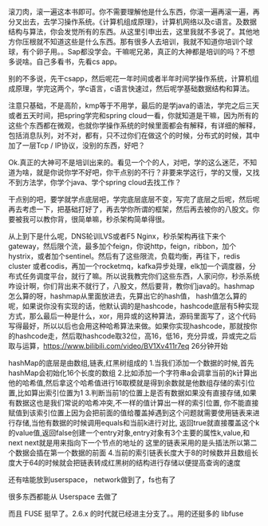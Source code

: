 滚刀肉，滚一遍这本书即可。你不需要理解他是什么东西，你滚一遍再滚一遍，再分叉出去，去学习操作系统。《计算机组成原理》，计算机网络以及c语言。及数据结构与算法，你会发觉所有的东西。从这里引申出去，这里我就不多说了。其他地方你压根就不知道这些是什么东西。那有很多人去培训，我就不知道你培训个球球，有个卵子用。。Sap都没学会。干嘛呢兄弟，真正的大神都是培训的吗？不想多说啥。自己多看书，先看cs app。

别的不多说，先干csapp，然后呢花一年时间或者半年时间学操作系统，计算机组成原理，学完这两个，学c语言，c语言快速过，然后呢学基础数据结构和算法。

注意只基础，不是高阶，kmp等于不用学，最后的是学java的语法，学完之后三天或者五天时间，把spring学完和spring cloud一看，你就知道是干嘛，因为所有的这些个东西都在微观，也就你学操作系统的时候里面都会有解释，有详细的解释，包括消息队列，对不对，都有，只不过你们在做这个的时候，分布式的时候，其中加了一层Tcp / IP协议，没别的东西，好吧？

Ok.真正的大神可不是培训出来的。看见一个个的人，对吧，学的这么迷茫，不知道为啥，就是你说你学不好吧，你干点别的不行？非要来学这行，学的又慢，又找不到方法学，你学个java、学个spring cloud去找工作？

干点别的吧，要学就学点底层吧，学完底层底层不变，写完了底层之后呢，然后呢再去考虑一下，把基础打好了，再去学你所谓的框架，然后再去被你的八股文。你要被我可以教你背，很简单嘛，秒杀架构简单得很。

从上到下是什么呢，DNS轮训LVS或者F5 Nginx，秒杀架构再往下来个gateway，然后限个流，最多加个feign，你说http，feign，ribbon，加个hystrix，或者加个sentinel。然后有了这些限流，负载均衡，再往下，redis cluster 或者codis，再加一个rocketmq，kafka异步处理，elk加一个调度器，分布式任务调度平台，就行了嘛。所以说我教完你们这些东西，人家问你，秒杀系统咋设计啊，你们背出来不就行了，八股文，然后要背，教你们java的。hashmap怎么算的呀，hashmap从里面放进去，先算出它的hash值， hash值怎么算的呢，如果说你没有实现的话，他默认调的是hashcode，hashcode底层有5种实现方式，那么最后一种是什么，xor，用异或的这种算法，源码里面写了，这个代码写得最好，所以以后也会用这种哈希算法来做。如果你实现hashcode，那就按你的hashcode走，然后取hashcode取32位，高16，低16，充分异或，异或完之后取与运算，https://www.bilibili.com/video/BV1Xv411r7eq 26分钟开始

hashMap的底层是由数组,链表,红黑树组成的
1.当我们添加一个数据的时候,首先hashMap会初始化16个长度的数组
2.比如添加一个字符串a会调拿当前的k计算出他的哈希值,然后拿这个哈希值进行16取模就是得到余数就是他数组存储的索引位置,比如算出索引位置为1
3.判断当前1的位置上是否有数据如果没有直接存储,如果有数据这也是我们常说的哈希冲突,不一样的值计算出一样的索引位置,
你不能直接赋值到该索引位置上因为会把前面的值给覆盖掉遇到这个问题就需要使用链表来进行存储,当他有数据的时候调用equals和当前k进行对比,
返回true就直接覆盖这个k的value值,返回false创建一个entry对象,entry对象有3个主要的属性k,value,和next next就是用来指向下一个节点的地址的 这里的链表采用的是头插法所以第二个数据会插在第一个数据的前面
4.当前的索引链表长度大于8的时候数并且数组长度大于64的时候就会把链表转成红黑树的结构进行存储以便提高查询的速度



还有啥能放到userspace， network做到了，fs也有了

很多东西都能从 Userspace 去做了

而且 FUSE 挺早了。2.6.x 的时代就已经进主分支了。。用的还挺多的 libfuse



